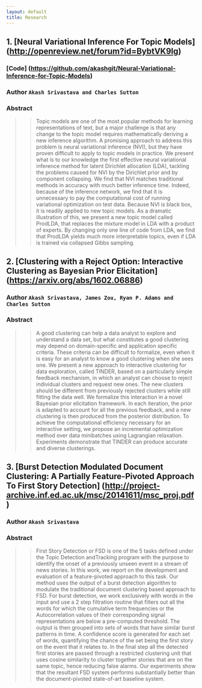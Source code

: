 ```yaml
---
layout: default
title: Research
---
```


## 1. [Neural Variational Inference For Topic Models] (http://openreview.net/forum?id=BybtVK9lg)

### [Code] (https://github.com/akashgit/Neural-Variational-Inference-for-Topic-Models)

### Author `Akash Srivastava and Charles Sutton`

### Abstract

>> Topic models are one of the most popular methods for learning representations 
of text, but a major challenge is that any change to the topic model requires 
mathematically deriving a new inference algorithm. A promising approach to address
this problem is neural variational inference (NVI), but they have proven difficult
to apply to topic models in practice. We present what is to our knowledge the first
effective neural variational inference method for latent Dirichlet allocation (LDA),
tackling the problems caused for NVI by the Dirichlet prior and by component collapsing.
We find that NVI matches traditional methods in accuracy with much better inference
time. Indeed, because of the inference network, we find that it is unnecessary to pay
the computational cost of running variational optimization on test data. Because NVI
is black box, it is readily applied to new topic models. As a dramatic illustration 
of this, we present a new topic model called ProdLDA, that replaces the mixture model
in LDA with a product of experts. By changing only one line of code from LDA, we find
that ProdLDA yields much more interpretable topics, even if LDA is trained via collapsed
Gibbs sampling.

## 2. [Clustering with a Reject Option: Interactive Clustering as Bayesian Prior Elicitation] (https://arxiv.org/abs/1602.06886)

### Author `Akash Srivastava, James Zou, Ryan P. Adams and Charles Sutton`

### Abstract

>> A good clustering can help a data analyst to explore and understand a data set, 
but what constitutes a good clustering may depend on domain-specific and application
 specific criteria. These criteria can be difficult to formalize, even when it is easy 
for an analyst to know a good clustering when she sees one. We present a new approach 
to interactive clustering for data exploration, called TINDER, based on a particularly simple
feedback mechanism, in which an analyst can choose to reject individual clusters and 
request new ones. The new clusters should be different from previously rejected clusters
while still fitting the data well. We formalize this interaction in a novel Bayesian prior
elicitation framework. In each iteration, the prior is adapted to account for all the 
previous feedback, and a new clustering is then produced from the posterior distribution.
To achieve the computational efficiency necessary for an interactive setting, we propose 
an incremental optimization method over data minibatches using Lagrangian relaxation. 
Experiments demonstrate that TINDER can produce accurate and diverse clusterings.

## 3. [Burst Detection Modulated Document Clustering: A Partially Feature-Pivoted Approach To First Story Detection] (http://project-archive.inf.ed.ac.uk/msc/20141611/msc_proj.pdf)

### Author `Akash Srivastava`

### Abstract 

>> First Story Detection or FSD is one of the 5 tasks defined under the Topic Detection andTracking program with the purpose to identify the onset of a previously unseen event in
a stream of news stories. In this work, we report on the development and evaluation of
a feature-pivoted approach to this task. Our method uses the output of a burst detection
algorithm to modulate the traditional document clustering based approach to FSD.
For burst detection, we work exclusively with words in the input and use a 2 step
filtration routine that filters out all the words for which the cumulative term frequencies
or the Autocorrelation values of their corresponding signal representations are below
a pre-computed threshold. The output is then grouped into sets of words that have
similar burst patterns in time. A confidence score is generated for each set of words,
quantifying the chance of the set being the first story on the event that it relates to. In
the final step all the detected first stories are passed through a restricted clustering unit
that uses cosine similarity to cluster together stories that are on the same topic, hence
reducing false alarms. Our experiments show that the resultant FSD system performs
substantially better than the document-pivoted state-of-art baseline system.

